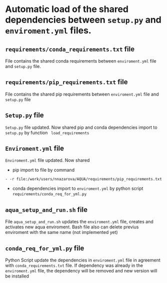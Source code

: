 # Automatic load of the shared dependencies between ``` setup.py ``` and ``` enviroment.yml ``` files. 

##  ``` requirements/conda_requirements.txt ``` file
File contains the shared conda requirements between ``` enviroment.yml ``` file and ``` setup.py ``` file.

## ``` requirements/pip_requirements.txt ``` file 
File contains the shared  pip  requirements between ``` enviroment.yml ``` file and ``` setup.py ``` file

## ``` Setup.py ``` file
``` Setup.py ``` file updated. Now shared  pip  and  conda  dependencies import to ``` setup.py ``` by function ```  load_requirements ```  


## ``` Enviroment.yml ``` file
``` Enviroment.yml ``` file updated. Now shared  
 - pip  import to file by command 
```
- -r file:/work/users/nnazarova/AQUA/requirements/pip_requirements.txt
```
 -  conda dependencies import to ``` enviroment.yml ``` by python script ``` requirements/conda_req_for_yml.py ```


##  ``` aqua_setup_and_run.sh ``` file

File ``` aqua_setup_and_run.sh ``` updates the ``` enviroment.yml ``` file, creates and activates new aqua enviroment. 
Bash file also can delete previus enviroment with the same name (not implemented yet)

## ``` conda_req_for_yml.py ``` file
Python Script update the dependencies in ``` enviroment.yml ``` file in agreement with ``` conda_requirements.txt ``` file. 
If dependency was already in the ``` enviroment.yml ``` file, the dependency will be removed and new version will be installed  



